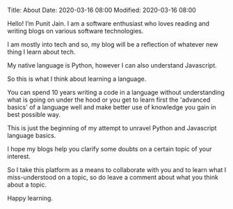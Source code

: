 Title: About
Date: 2020-03-16 08:00
Modified: 2020-03-16 08:00

Hello! I’m Punit Jain. I am a software enthusiast who loves reading and writing blogs on various software technologies.

I am mostly into tech and so, my blog will be a reflection of whatever new thing I learn about tech.

My native language is Python, however I can also understand Javascript. 

So this is what I think about learning a language.
 
You can spend 10 years writing a code in a language without understanding what is going on under the hood or
you get to learn first the 'advanced basics' of a language well and make better use of knowledge you gain in best possible way.

This is just the beginning of my attempt to unravel Python and Javascript language basics.

I hope my blogs help you clarify some doubts on a certain topic of your interest.

So I take this platform as a means to collaborate with you and to learn what I miss-understood on a topic, so do leave a comment about what you think about a topic.

Happy learning.